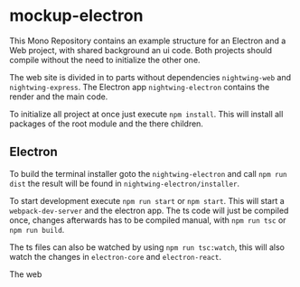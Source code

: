 # mockup-electron

This Mono Repository contains an example structure for an Electron 
and a Web project, with shared background an ui code. Both projects
should compile without the need to initialize the other one.

The web site is divided in to parts without dependencies 
`nightwing-web` and `nightwing-express`. The Electron app
`nightwing-electron` contains the render and the main code.

To initialize all project at once just execute `npm install`. This
will install all packages of the root module and the there children. 

## Electron 

To build the terminal installer goto the `nightwing-electron` and 
call `npm run dist` the result will be found in `nightwing-electron/installer`. 

To start development execute `npm run start` or `npm start`. This will 
start a `webpack-dev-server` and the electron app. The ts code will 
just be compiled once, changes afterwards has to be compiled manual,
with `npm run tsc` or `npm run build`. 

The ts files can also be watched by using `npm run tsc:watch`, this will also watch the changes in 
`electron-core` and `electron-react`. 


The web
